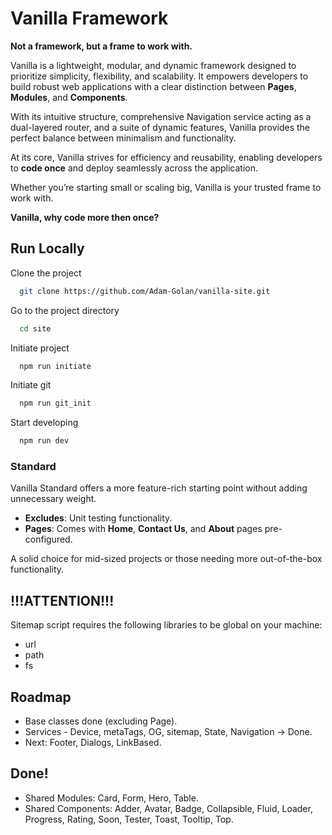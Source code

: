 # Vanilla Framework

**Not a framework, but a frame to work with.**

Vanilla is a lightweight, modular, and dynamic framework designed to prioritize simplicity, flexibility, and scalability. It empowers developers to build robust web applications with a clear distinction between **Pages**, **Modules**, and **Components**.

With its intuitive structure, comprehensive Navigation service acting as a dual-layered router, and a suite of dynamic features, Vanilla provides the perfect balance between minimalism and functionality.

At its core, Vanilla strives for efficiency and reusability, enabling developers to **code once** and deploy seamlessly across the application.

Whether you’re starting small or scaling big, Vanilla is your trusted frame to work with.

**Vanilla, why code more then once?**

## Run Locally

Clone the project

```bash
  git clone https://github.com/Adam-Golan/vanilla-site.git
```

Go to the project directory

```bash
  cd site
```

Initiate project

```bash
  npm run initiate
```

Initiate git

```bash
  npm run git_init
```

Start developing

```bash
  npm run dev
```

### Standard
Vanilla Standard offers a more feature-rich starting point without adding unnecessary weight.
- **Excludes**: Unit testing functionality.
- **Pages**: Comes with **Home**, **Contact Us**, and **About** pages pre-configured.

A solid choice for mid-sized projects or those needing more out-of-the-box functionality.

## !!!ATTENTION!!!

Sitemap script requires the following libraries to be global on your machine:

- url
- path
- fs

## Roadmap

- Base classes done (excluding Page).
- Services - Device, metaTags, OG, sitemap, State, Navigation -> Done.
- Next: Footer, Dialogs, LinkBased.

## Done!

- Shared Modules: Card, Form, Hero, Table.
- Shared Components: Adder, Avatar, Badge, Collapsible, Fluid, Loader, Progress, Rating, Soon, Tester, Toast, Tooltip, Top.
